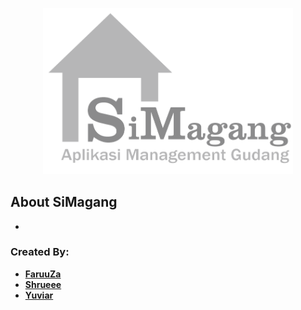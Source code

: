 <p align="center"><a href="#"><img src="public/img/Brand-SiMagang.png" width="400"></a></p>


## About SiMagang

-


### Created By:

- **[FaruuZa](https://github/FaruuZa)**
- **[Shrueee](https://github/Shrueee)**
- **[Yuviar](https://github/Yuviar)**
